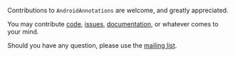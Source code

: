 Contributions to `AndroidAnnotations` are welcome, and greatly appreciated.

You may contribute [code](http://code.google.com/p/androidannotations/source/clones), [issues](http://code.google.com/p/androidannotations/issues/list), [documentation](http://code.google.com/p/androidannotations/wiki/GettingStarted), or whatever comes to your mind.

Should you have any question, please use the [mailing list](http://groups.google.com/group/androidannotations).